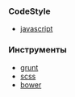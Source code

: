 ### CodeStyle
  * [javascript](https://github.com/legre/geoptics/blob/master/codestyle/javascript.md)

### Инструменты
  * [grunt](http://gruntjs.com/)
  * [scss](http://sass-lang.com/)
  * [bower](https://github.com/bower/bower)
